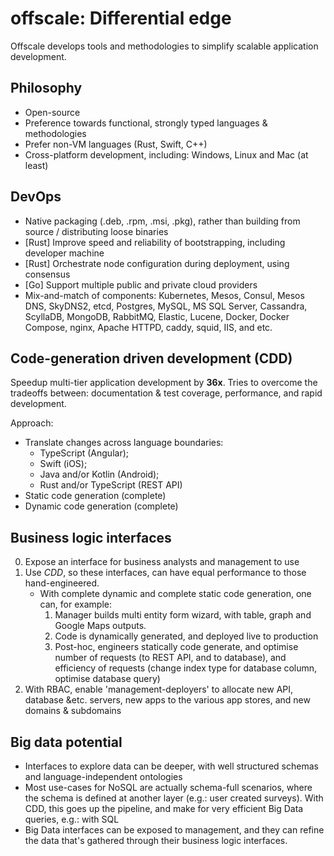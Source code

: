 offscale: Differential edge
===========================
Offscale develops tools and methodologies to simplify scalable application development.

## Philosophy
- Open-source
- Preference towards functional, strongly typed languages & methodologies
- Prefer non-VM languages (Rust, Swift, C++)
- Cross-platform development, including: Windows, Linux and Mac (at least)

## DevOps
- Native packaging (.deb, .rpm, .msi, .pkg), rather than building from source / distributing loose binaries
- [Rust] Improve speed and reliability of bootstrapping, including developer machine
- [Rust] Orchestrate node configuration during deployment, using consensus
- [Go] Support multiple public and private cloud providers
- Mix-and-match of components: Kubernetes, Mesos, Consul, Mesos DNS, SkyDNS2, etcd, Postgres, MySQL, MS SQL Server, Cassandra, ScyllaDB, MongoDB, RabbitMQ, Elastic, Lucene, Docker, Docker Compose, nginx, Apache HTTPD, caddy, squid, IIS, and etc.

## Code-generation driven development (CDD)
Speedup multi-tier application development by **36x**. Tries to overcome the tradeoffs between: documentation & test coverage, performance, and rapid development.

Approach:
- Translate changes across language boundaries:
  - TypeScript (Angular);
  - Swift (iOS);
  - Java and/or Kotlin (Android);
  - Rust and/or TypeScript (REST API)
- Static code generation (complete)
- Dynamic code generation (complete)

## Business logic interfaces
0. Expose an interface for business analysts and management to use
1. Use *CDD*, so these interfaces, can have equal performance to those hand-engineered.
   - With complete dynamic and complete static code generation, one can, for example:
      1. Manager builds multi entity form wizard, with table, graph and Google Maps outputs.
      2. Code is dynamically generated, and deployed live to production
      3. Post-hoc, engineers statically code generate, and optimise number of requests (to REST API, and to database), and efficiency of requests (change index type for database column, optimise database query)
2. With RBAC, enable 'management-deployers' to allocate new API, database &etc. servers, new apps to the various app stores, and new domains & subdomains

## Big data potential
- Interfaces to explore data can be deeper, with well structured schemas and language-independent ontologies
- Most use-cases for NoSQL are actually schema-full scenarios, where the schema is defined at another layer (e.g.: user created surveys). With CDD, this goes up the pipeline, and make for very efficient Big Data queries, e.g.: with SQL
- Big Data interfaces can be exposed to management, and they can refine the data that's gathered through their business logic interfaces.
